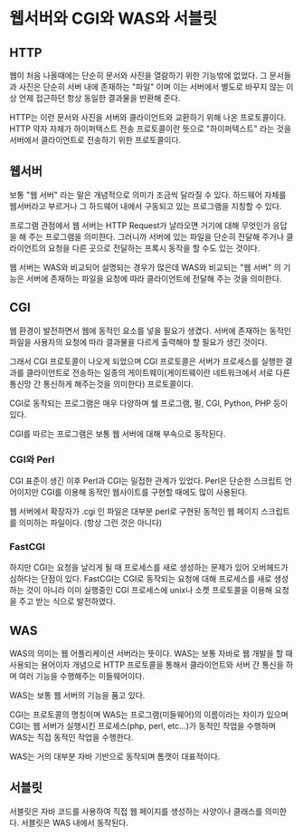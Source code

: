 # 웹서버와 CGI와 WAS와 서블릿

## HTTP

웹이 처음 나올때에는 단순히 문서와 사진을 열람하기 위한 기능밖에 없었다. 그 문서들과 사진은 단순히 서버 내에 존재하는 "파일" 이며 이는 서버에서 별도로 바꾸지 않는 이상 언제 접근하던 항상 동일한 결과물을 반환해 준다.

HTTP는 이런 문서와 사진을 서버와 클라이언트와 교환하기 위해 나온 프로토콜이다. HTTP 약자 자체가 하이퍼텍스트 전송 프로토콜이란 뜻으로 "하이퍼텍스트" 라는 것을 서버에서 클라이언트로 전송하기 위한 프로토콜이다.

## 웹서버

보통 "웹 서버" 라는 말은 개념적으로 의미가 조금씩 달라질 수 있다. 하드웨어 자체를 웹서버라고 부르거나 그 하드웨어 내에서 구동되고 있는 프로그램을 지칭할 수 있다.

프로그램 관점에서 웹 서버는 HTTP Request가 날라오면 거기에 대해 무엇인가 응답을 해 주는 프로그램을 의미한다. 그러니까 서버에 있는 파일을 단순히 전달해 주거나 클라이언트의 요청을 다른 곳으로 전달하는 프록시 동작을 할 수도 있는 것이다.

웹 서버는 WAS와 비교되어 설명되는 경우가 많은데 WAS와 비교되는 "웹 서버" 의 기능은 서버에 존재하는 파일을 요청에 따라 클라이언트에 전달해 주는 것을 의미한다.

## CGI

웹 환경이 발전하면서 웹에 동적인 요소를 넣을 필요가 생겼다. 서버에 존재하는 동적인 파일을 사용자의 요청에 따라 결과물을 다르게 출력해야 할 필요가 생긴 것이다.

그래서 CGI 프로토콜이 나오게 되었으며 CGI 프로토콜은 서버가 프로세스를 실행한 결과를 클라이언트로 전송하는 일종의 게이트웨이(게이트웨이란 네트워크에서 서로 다른 통신망 간 통신하게 해주는것을 의미한다) 프로토콜이다.

CGI로 동작되는 프로그램은 매우 다양하며 쉘 프로그램, 펄, CGI, Python, PHP 등이 있다.

CGI를 따르는 프로그램은 보통 웹 서버에 대해 부속으로 동작된다.

### CGI와 Perl

CGI 표준이 생긴 이후 Perl과 CGI는 밀접한 관계가 있었다. Perl은 단순한 스크립트 언어이지만 CGI를 이용해 동적인 웹사이트를 구현할 때에도 많이 사용된다.

웹 서버에서 확장자가 .cgi 인 파일은 대부분 perl로 구현된 동적인 웹 페이지 스크립트를 의미하는 파일이다. (항상 그런 것은 아니다)

### FastCGI

하지만 CGI는 요청을 날리게 될 때 프로세스를 새로 생성하는 문제가 있어 오버헤드가 심하다는 단점이 있다. FastCGI는 CGI로 동작되는 요청에 대해 프로세스를 새로 생성하는 것이 아니라 이미 실행중인 CGI 프로세스에 unix나 소켓 프로토콜을 이용해 요청을 주고 받는 식으로 발전하였다.

## WAS

WAS의 의미는 웹 어플리케이션 서버라는 뜻이다. WAS는 보통 자바로 웹 개발을 할 때 사용되는 용어이자 개념으로 HTTP 프로토콜을 통해서 클라이언트와 서버 간 통신을 하며 여러 기능을 수행해주는 미들웨어이다.

WAS는 보통 웹 서버의 기능을 품고 있다.

CGI는 프로토콜의 명칭이며 WAS는 프로그램(미들웨어)의 이름이라는 차이가 있으며 CGI는 웹 서버가 실행시킨 프로세스(php, perl, etc...)가 동적인 작업을 수행하며 WAS는 직접 동적인 작업을 수행한다.

WAS는 거의 대부분 자바 기반으로 동작되며 톰캣이 대표적이다.

## 서블릿

서블릿은 자바 코드를 사용하여 직접 웹 페이지를 생성하는 사양이나 클래스를 의미한다. 서블릿은 WAS 내에서 동작된다.